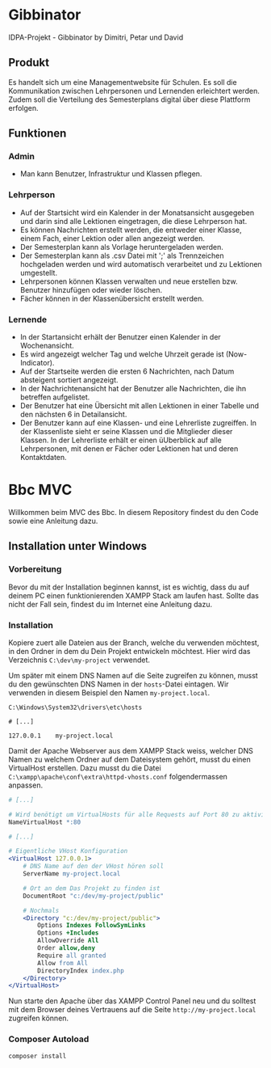 # Gibbinator
IDPA-Projekt - Gibbinator by Dimitri, Petar und David

## Produkt
Es handelt sich um eine Managementwebsite für Schulen. Es soll die Kommunikation zwischen Lehrpersonen und Lernenden erleichtert werden. Zudem soll die Verteilung des Semesterplans digital über diese Plattform erfolgen.

## Funktionen
### Admin
* Man kann Benutzer, Infrastruktur und Klassen pflegen.
### Lehrperson
* Auf der Startsicht wird ein Kalender in der Monatsansicht ausgegeben und darin sind alle Lektionen eingetragen, die diese Lehrperson hat.
* Es können Nachrichten erstellt werden, die entweder einer Klasse, einem Fach, einer Lektion oder allen angezeigt werden.
* Der Semesterplan kann als Vorlage heruntergeladen werden.
* Der Semesterplan kann als .csv Datei mit ';' als Trennzeichen hochgeladen werden und wird automatisch verarbeitet und zu Lektionen umgestellt.
* Lehrpersonen können Klassen verwalten und neue erstellen bzw. Benutzer hinzufügen oder wieder löschen.
* Fächer können in der Klassenübersicht erstellt werden.
### Lernende
* In der Startansicht erhält der Benutzer einen Kalender in der Wochenansicht.
* Es wird angezeigt welcher Tag und welche Uhrzeit gerade ist (Now-Indicator).
* Auf der Startseite werden die ersten 6 Nachrichten, nach Datum absteigent sortiert angezeigt.
* In der Nachrichtenansicht hat der Benutzer alle Nachrichten, die ihn betreffen aufgelistet.
* Der Benutzer hat eine Übersicht mit allen Lektionen in einer Tabelle und den nächsten 6 in Detailansicht.
* Der Benutzer kann auf eine Klassen- und eine Lehrerliste zugreiffen. In der Klassenliste sieht er seine Klassen und die Mitglieder dieser Klassen. In der Lehrerliste erhält er einen üUberblick auf alle Lehrpersonen, mit denen er Fächer oder Lektionen hat und deren Kontaktdaten.

# Bbc MVC

Willkommen beim MVC des Bbc. In diesem Repository findest du den Code sowie eine Anleitung dazu.

## Installation unter Windows

### Vorbereitung

Bevor du mit der Installation beginnen kannst, ist es wichtig, dass du auf deinem PC einen funktionierenden XAMPP Stack am laufen hast. Sollte das nicht der Fall sein, findest du im Internet eine Anleitung dazu.

### Installation

Kopiere zuert alle Dateien aus der Branch, welche du verwenden möchtest, in den Ordner in dem du Dein Projekt entwickeln möchtest. Hier wird das Verzeichnis `C:\dev\my-project` verwendet.

Um später mit einem DNS Namen auf die Seite zugreifen zu können, musst du den gewünschten DNS Namen in der `hosts`-Datei eintagen. Wir verwenden in diesem Beispiel den Namen `my-project.local`.

`C:\Windows\System32\drivers\etc\hosts`
```
# [...]

127.0.0.1    my-project.local
```

Damit der Apache Webserver aus dem XAMPP Stack weiss, welcher DNS Namen zu welchem Ordner auf dem Dateisystem gehört, musst du einen VirtualHost erstellen. Dazu musst du die Datei `C:\xampp\apache\conf\extra\httpd-vhosts.conf` folgendermassen anpassen.

```apache
# [...]

# Wird benötigt um VirtualHosts für alle Requests auf Port 80 zu aktivieren
NameVirtualHost *:80

# [...]

# Eigentliche VHost Konfiguration
<VirtualHost 127.0.0.1>
    # DNS Name auf den der VHost hören soll
    ServerName my-project.local

    # Ort an dem Das Projekt zu finden ist
    DocumentRoot "c:/dev/my-project/public"

    # Nochmals
    <Directory "c:/dev/my-project/public">
        Options Indexes FollowSymLinks
        Options +Includes
        AllowOverride All
        Order allow,deny
        Require all granted
        Allow from All
        DirectoryIndex index.php
    </Directory>
</VirtualHost>
```

Nun starte den Apache über das XAMPP Control Panel neu und du solltest mit dem Browser deines Vertrauens auf die Seite `http://my-project.local` zugreifen können.

### Composer Autoload

```
composer install
```
